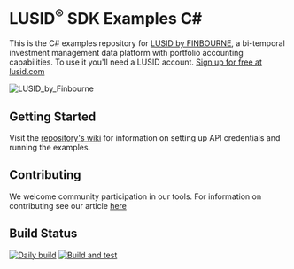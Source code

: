 # LUSID<sup>®</sup> SDK Examples C#

This is the C# examples repository for [LUSID by FINBOURNE](https://www.finbourne.com/lusid-technology), a bi-temporal investment management data platform with portfolio accounting capabilities. To use it you'll need a LUSID account. [Sign up for free at lusid.com](https://www.lusid.com/app/signup)

![LUSID_by_Finbourne](https://content.finbourne.com/LUSID_repo.png)

## Getting Started
Visit the [repository's wiki](https://github.com/finbourne/lusid-sdk-examples-csharp/wiki) for information on setting up API credentials and running the examples.

## Contributing

We welcome community participation in our tools. For information on contributing see our article [here](/finbourne/lusid-sdk-examples-csharp/docs)

## Build Status
[![Daily build](https://github.com/finbourne/lusid-sdk-examples-csharp/actions/workflows/cron.yaml/badge.svg)](https://github.com/finbourne/lusid-sdk-examples-csharp/actions/workflows/cron.yaml)
[![Build and test](https://github.com/finbourne/lusid-sdk-examples-csharp/actions/workflows/build-and-test.yaml/badge.svg)](https://github.com/finbourne/lusid-sdk-examples-csharp/actions/workflows/build-and-test.yaml)
